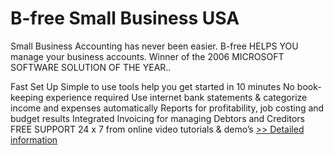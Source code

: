 # B-free Small Business USA
Small Business Accounting has never been easier. B-free HELPS YOU manage your business accounts. Winner of the 2006 MICROSOFT SOFTWARE SOLUTION OF THE YEAR..

Fast Set Up
Simple to use tools help you get started in 10 minutes
No book-keeping experience required
Use internet bank statements & categorize income and expenses automatically
Reports for profitability, job costing and budget results
Integrated Invoicing for managing Debtors and Creditors
FREE SUPPORT 24 x 7 from online video tutorials & demo’s
[>> Detailed information](https://secure.element5.com/esales/product.html?productid=300272862&affiliateid=200057808)